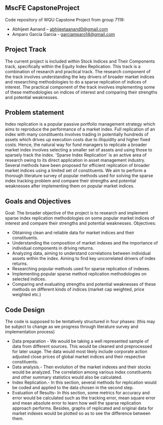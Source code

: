 ## MscFE CapstoneProject

Code repository of WQU Capstone Project from group 7119:
* Abhijeet Aanand – abhijeetaanand0@gmail.com
* Amparo Garcia Garcia - garciamparo14@gmail.com


## Project Track
The current project is included within Stock Indices and Their Components track, specifically within the Equity Index Replication. This track is a combination of research and practical track. The research component of the track involves understanding the key drivers of broader market indices and researching methodologies to do a sparse replication of indices of interest. The practical component of the track involves implementing some of these methodologies on indices of interest and comparing their strengths and potential weaknesses.

## Problem statement
Index replication is a popular passive portfolio management strategy which aims to reproduce the performance of a market index. Full replication of an index with many constituents involves trading in potentially hundreds of assets which drives up execution costs due to illiquidity and higher fixed costs. Hence, the natural way for fund managers to replicate a broader market index involves selecting a smaller set of assets and using those to sparsely track the index.
'Sparse Index Replication' is an active area of research owing to its direct application in asset management industry. Several methods have been proposed for efficient replication of broader market indices using a limited set of constituents. We aim to perform a thorough literature survey of popular methods used for solving the sparse index tracking problem and compare their strengths and potential weaknesses after implementing them on popular market indices. 

## Goals and Objectives
Goal:  The broader objective of the project is to research and implement sparse index replication methodologies on some popular market indices of interest and compare their strengths and potential weaknesses. 
Objectives:
* Obtaining clean and reliable data for market indices and their constituents.
* Understanding the composition of market indexes and the importance of individual components in driving returns.
* Analyzing data, aiming to understand correlations between individual assets within the index. Aiming to find key uncorrelated drivers of index returns.
* Researching popular methods used for sparse replication of indexes.
* Implementing popular sparse method replication methodologies on selected indices.
* Comparing and evaluating strengths and potential weaknesses of these methods on different kinds of indices (market cap weighted, price weighted etc.)


## Code Design

The code is supposed to be tentatively structured in four phases:
(this may be subject to change as we progress through literature survey and implementation process)
* Data preparation - We would be taking a well represented sample of data from different sources. This would be cleaned and preprocessed for later usage. The data would most likely include corporate action adjusted close prices of global market indices and their respective constituents.
* Data analysis.- Then evolution of the market indexes and their stocks would be analyzed. The correlation among various index constituents and other summary statistics would also be calculated.
* Index Replication.- In this section, several methods for replication would be coded and applied to the data chosen in the second step.
* Evaluation of Results- In this section, some metrics for accuracy and error would be calculated such as the tracking error, mean square error and mean absolute error to learn how well the sparse replication approach performs. Besides, graphs of replicated and original data for market indexes would be plotted so as to see the difference between them.

